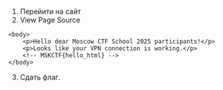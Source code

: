 1. Перейити на сайт
2. View Page Source

```
<body>
    <p>Hello dear Moscow CTF School 2025 participants!</p>
    <p>Looks like your VPN connection is working.</p>
    <!-- MSKCTF{hello_html} -->
</body>
```
3. Сдать флаг.
